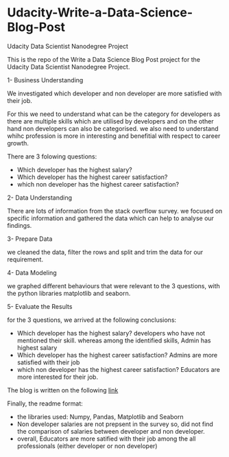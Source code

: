# Udacity-Write-a-Data-Science-Blog-Post
Udacity Data Scientist Nanodegree Project

This is the repo of the Write a Data Science Blog Post project for the Udacity Data Scientist Nanodegree Project.

1- Business Understanding

We investigated which developer and non developer are more satisfied with their job.  

For this we need to understand what can be the category for developers as there are multiple skills which are utilised by developers and on the other hand non developers can also be categorised. we also need to understand whihc profession is more in interesting and benefitial with respect to career growth.

There are 3 folowing questions:
- Which developer has the highest salary?
- Which developer has the highest career satisfaction?
- which non developer has the highest career satisfaction?

2- Data Understanding

There are lots of information from the stack overflow survey. we focused on specific information and gathered the data which can help to analyse our findings.

3- Prepare Data

we cleaned the data, filter the rows and split and trim the data for our requirement.

4- Data Modeling

we graphed different behaviours that were relevant to the 3 questions, with the python libraries matplotlib and seaborn.

5- Evaluate the Results


for the 3 questions, we arrived at the following conclusions:
- Which developer has the highest salary? developers who have not mentioned their skill. whereas among the identified skills, Admin has highest salary
- Which developer has the highest career satisfaction? Admins are more satisfied with their job
- which non developer has the highest career satisfaction? Educators are more interested for their job.



The blog is written on the following [link](https://ritijj-nanodegree.blogspot.com/2024/08/career-satisfaction-for-developer-and.html)


Finally, the readme format:

- the libraries used: Numpy, Pandas, Matplotlib and Seaborn
- Non developer salaries are not prepsent in the survey so, did not find the comparison of salaries between developer and non developer.
- overall, Educators are more satified with their job among the all professionals (either developer or non developer)